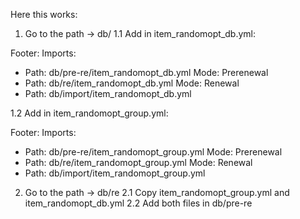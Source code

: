  Here this works:
1. Go to the path -> db/
1.1 Add in item_randomopt_db.yml:

Footer:
  Imports:
  - Path: db/pre-re/item_randomopt_db.yml
    Mode: Prerenewal
  - Path: db/re/item_randomopt_db.yml
    Mode: Renewal
  - Path: db/import/item_randomopt_db.yml

1.2 Add in item_randomopt_group.yml:

Footer:
  Imports:
  - Path: db/pre-re/item_randomopt_group.yml
    Mode: Prerenewal
  - Path: db/re/item_randomopt_group.yml
    Mode: Renewal
  - Path: db/import/item_randomopt_group.yml

2. Go to the path -> db/re
2.1 Copy item_randomopt_group.yml and item_randomopt_db.yml
2.2 Add both files in db/pre-re
